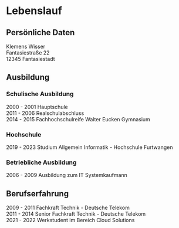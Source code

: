 # Lebenslauf

## Persönliche Daten

Klemens Wisser \
Fantasiestraße 22 \
12345 Fantasiestadt

## Ausbildung

### Schulische Ausbildung

2000 - 2001 Hauptschule \
2011 - 2006 Realschulabschluss \
2014 - 2015 Fachhochschulreife Walter Eucken Gymnasium

### Hochschule

2019 - 2023 Studium Allgemein Informatik - Hochschule Furtwangen

### Betriebliche Ausbildung

2006 - 2009 Ausbildung zum IT Systemkaufmann

## Berufserfahrung

2009 - 2011 Fachkraft Technik - Deutsche Telekom \
2011 - 2014 Senior Fachkraft Technik - Deutsche Telekom \
2021 - 2022 Werkstudent im Bereich Cloud Solutions
